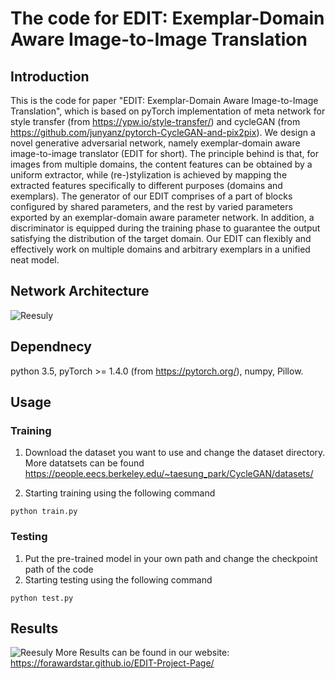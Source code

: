 # The code for EDIT: Exemplar-Domain Aware Image-to-Image Translation

## Introduction
This is the code for paper "EDIT: Exemplar-Domain Aware Image-to-Image Translation", which is based on pyTorch implementation of meta network for style transfer (from https://ypw.io/style-transfer/) and cycleGAN (from https://github.com/junyanz/pytorch-CycleGAN-and-pix2pix). We design a novel generative adversarial network, namely exemplar-domain aware image-to-image translator (EDIT for short). The principle behind is that, for images from multiple domains, the content features can be obtained by a uniform extractor, while (re-)stylization is achieved by mapping the extracted features specifically to different purposes (domains and exemplars). The generator of our EDIT comprises of a part of blocks configured by shared parameters, and the rest by varied parameters exported by an exemplar-domain aware parameter network. In addition, a discriminator is equipped during the training phase to guarantee the output satisfying the distribution of the target domain. Our EDIT can flexibly and effectively work on multiple domains and arbitrary exemplars in a unified neat model.

## Network Architecture
![Reesuly](https://github.com/ForawardStar/EDIT/blob/master/img/archf.png)

## Dependnecy
python 3.5, pyTorch >= 1.4.0 (from https://pytorch.org/), numpy, Pillow.
## Usage

### Training
1. Download the dataset you want to use and change the dataset directory. More datatsets can be found https://people.eecs.berkeley.edu/~taesung_park/CycleGAN/datasets/

2. Starting training using the following command

```python train.py```
 
### Testing
1. Put the pre-trained model in your own path and change the checkpoint path of the code
2. Starting testing using the following command

```python test.py```

## Results
![Reesuly](https://github.com/ForawardStar/EDIT/blob/master/img/exp.png)
More Results can be found in our website: https://forawardstar.github.io/EDIT-Project-Page/
